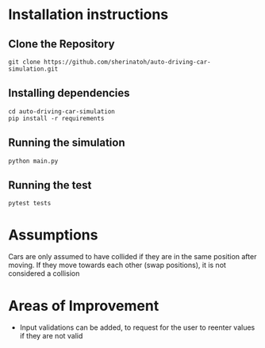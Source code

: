 # Installation instructions

## Clone the Repository
```
git clone https://github.com/sherinatoh/auto-driving-car-simulation.git
```
## Installing dependencies
```
cd auto-driving-car-simulation
pip install -r requirements
```

## Running the simulation
```
python main.py
```

## Running the test
```
pytest tests
```


# Assumptions
Cars are only assumed to have collided if they are in the same position after moving. If they move towards each other (swap positions), it is not considered a collision

# Areas of Improvement
- Input validations can be added, to request for the user to reenter values if they are not valid